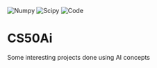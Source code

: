 ![Numpy](https://img.shields.io/badge/NumPy-013243.svg?style=for-the-badge&logo=NumPy&logoColor=white)
![Scipy](https://img.shields.io/badge/SciPy-8CAAE6.svg?style=for-the-badge&logo=SciPy&logoColor=white)
![Code](https://img.shields.io/badge/CodeProject-FF9900.svg?style=for-the-badge&logo=CodeProject&logoColor=white)
# CS50Ai
Some interesting projects done using AI concepts
